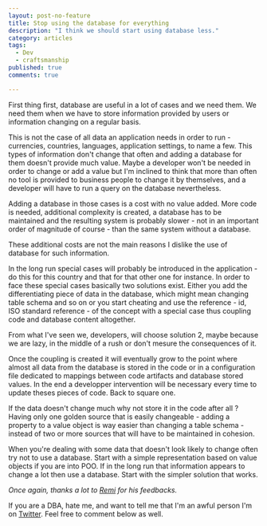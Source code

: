 ```yaml
---
layout: post-no-feature
title: Stop using the database for everything
description: "I think we should start using database less."
category: articles
tags:
  - Dev
  - craftsmanship
published: true
comments: true

---
```


First thing first, database are useful in a lot of cases and we need them. We need them when we have to store information provided by users or information changing on a regular basis.

This is not the case of all data an application needs in order to run - currencies, countries, languages, application settings, to name a few. This types of information don't change that often and adding a database for them doesn't provide much value. Maybe a developer won't be needed in order to change or add a value but I'm inclined to think that more than often no tool is provided to business people to change it by themselves, and a developer will have to run a query on the database nevertheless. 

Adding a database in those cases is a cost with no value added. More code is needed, additional complexity is created, a database has to be maintained and the resulting system is probably slower - not in an important order of magnitude of course - than the same system without a database.

These additional costs are not the main reasons I dislike the use of database for such information.

In the long run special cases will probably be introduced in the application - do this for this country and that for that other one for instance. In order to face these special cases basically two solutions exist. Either you add the differentiating piece of data in the database, which might mean changing table schema and so on or you start cheating and use the reference - id, ISO standard reference - of the concept with a special case thus coupling code and database content altogether.

From what I've seen we, developers, will choose solution 2, maybe because we are lazy, in the middle of a rush or don't mesure the consequences of it.

Once the coupling is created it will eventually grow to the point where almost all data from the database is stored in the code or in a configuration file dedicated to mappings between code artifacts and database stored values. In the end a developper intervention will be necessary every time to update theses pieces of code. Back to square one.

If the data doesn't change much why not store it in the code after all ? Having only one golden source that is easily changeable - adding a property to a value object is way easier than changing a table schema - instead of two or more sources that will have to be maintained in cohesion.

When you're dealing with some data that doesn't look likely to change often try not to use a database. Start with a simple representation based on value objects if you are into POO. If in the long run that information appears to change a lot then use a database. Start with the simpler solution that works.

_Once again, thanks a lot to [Remi](http://twitter.com/remisan) for his feedbacks._


If you are a DBA, hate me, and want to tell me that I'm an awful person I'm on [Twitter](https://twitter.com/selrahcd). Feel free to comment below as well.
